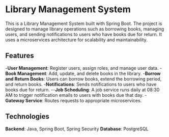 # Library Management System
This is a Library Management System built with Spring Boot. The project is designed to manage library operations such as borrowing books, managing users, and sending notifications to users who have books due for return. It uses a microservices architecture for scalability and maintainability.

## Features
-**User Management**: Register users, assign roles, and manage user data.
-**Book Management**: Add, update, and delete books in the library.
-**Borrow and Return Books**: Users can borrow books, extend the borrowing period, and return books.
-**Notifications**: Sends notifications to users who have books due for return.
--**Job Scheduling**: A job service runs daily at 08:30 AM to trigger notification emails to users with books due that day.
-**Gateway Service**: Routes requests to appropriate microservices.

## Technologies
**Backend**: Java, Spring Boot, Spring Security
**Database**: PostgreSQL


